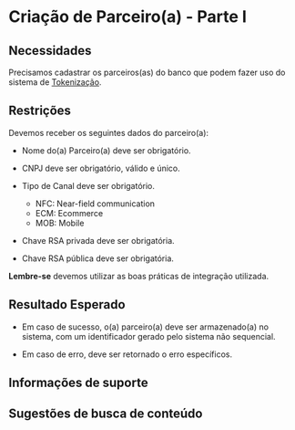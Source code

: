# Criação de Parceiro(a) - Parte I

## Necessidades

Precisamos cadastrar os parceiros(as) do banco que podem fazer uso do sistema de [Tokenização](../README.md).
   
## Restrições

Devemos receber os seguintes dados do parceiro(a):

- Nome do(a) Parceiro(a) deve ser obrigatório.

- CNPJ deve ser obrigatório, válido e único.

- Tipo de Canal deve ser obrigatório.
    - NFC: Near-field communication    
    - ECM: Ecommerce       
    - MOB: Mobile
    
- Chave RSA privada deve ser obrigatória.

- Chave RSA pública deve ser obrigatória.

**Lembre-se** devemos utilizar as boas práticas de integração utilizada.

## Resultado Esperado

- Em caso de sucesso, o(a) parceiro(a) deve ser armazenado(a) no sistema, com um identificador gerado pelo sistema 
não sequencial.

- Em caso de erro, deve ser retornado o erro específicos.

## Informações de suporte

## Sugestões de busca de conteúdo